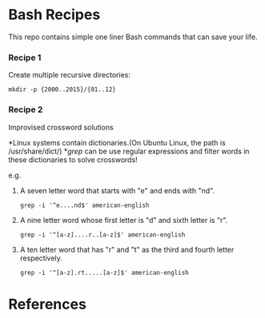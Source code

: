 # Bash Recipes
This repo contains simple one liner Bash commands that can save your life.

### Recipe 1
Create multiple recursive directories:

```shell
mkdir -p {2000..2015}/{01..12}
```


### Recipe 2
Improvised crossword solutions

*Linux systems contain dictionaries.(On Ubuntu Linux, the path is /usr/share/dict/)
**grep* can be use regular expressions and filter words in these dictionaries to solve crosswords!


e.g.

1. A seven letter word that starts with "e" and ends with "nd".

	```shell
	grep -i '^e....nd$' american-english
	```
2. A nine letter word whose first letter is "d" and sixth letter is "r".
	
	```shell
	grep -i '^[a-z]....r..[a-z]$' american-english
	```

3. A ten letter word that has "r" and "t" as the third and fourth letter respectively.
	```shell
	grep -i '^[a-z].rt.....[a-z]$' american-english 
	```
	
# References
